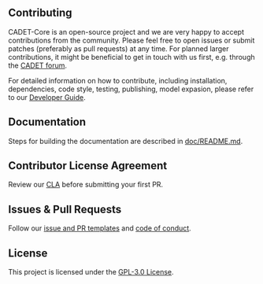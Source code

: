 ## Contributing

CADET-Core is an open-source project and we are very happy to accept contributions from the community.
Please feel free to open issues or submit patches (preferably as pull requests) at any time.
For planned larger contributions, it might be beneficial to get in touch with us first, e.g. through the [CADET forum](https://forum.cadet-web.de/).

For detailed information on how to contribute, including installation, dependencies, code style, testing, publishing, model expasion, please refer to our [Developer Guide](https://cadet.github.io/master/developer_guide/index.html).

## Documentation

Steps for building the documentation are described in [doc/README.md](doc/README.md).

## Contributor License Agreement

Review our [CLA](CLA.md) before submitting your first PR.

## Issues & Pull Requests

Follow our [issue and PR templates](.github/ISSUE_TEMPLATE/) and [code of conduct](CODE_OF_CONDUCT.md).

## License

This project is licensed under the [GPL-3.0 License](LICENSE.txt).

